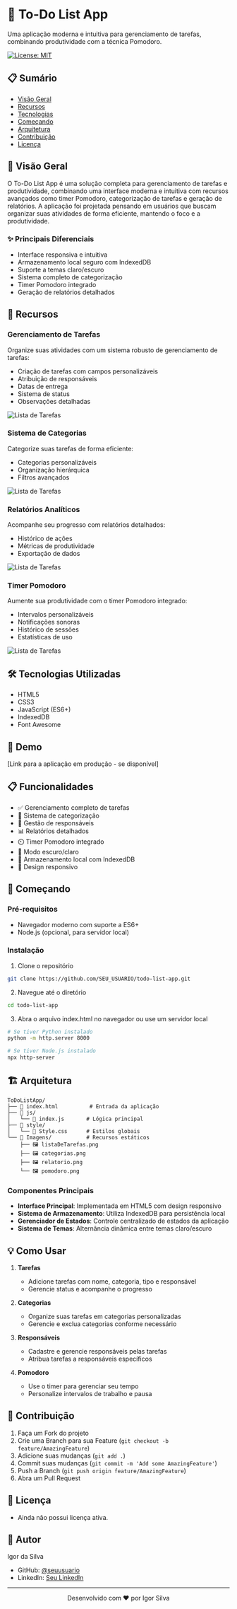# 📝 To-Do List App

Uma aplicação moderna e intuitiva para gerenciamento de tarefas, combinando produtividade com a técnica Pomodoro.

[![License: MIT](https://img.shields.io/badge/License-MIT-yellow.svg)](https://opensource.org/licenses/MIT)

## 📋 Sumário
- [Visão Geral](#-visão-geral)
- [Recursos](#-recursos)
- [Tecnologias](#-tecnologias)
- [Começando](#-começando)
- [Arquitetura](#-arquitetura)
- [Contribuição](#-contribuição)
- [Licença](#-licença)

## 🎯 Visão Geral

O To-Do List App é uma solução completa para gerenciamento de tarefas e produtividade, combinando uma interface moderna e intuitiva com recursos avançados como timer Pomodoro, categorização de tarefas e geração de relatórios. A aplicação foi projetada pensando em usuários que buscam organizar suas atividades de forma eficiente, mantendo o foco e a produtividade.

### ✨ Principais Diferenciais
- Interface responsiva e intuitiva
- Armazenamento local seguro com IndexedDB
- Suporte a temas claro/escuro
- Sistema completo de categorização
- Timer Pomodoro integrado
- Geração de relatórios detalhados

## 🚀 Recursos

### Gerenciamento de Tarefas
Organize suas atividades com um sistema robusto de gerenciamento de tarefas:
- Criação de tarefas com campos personalizáveis
- Atribuição de responsáveis
- Datas de entrega
- Sistema de status
- Observações detalhadas

![Lista de Tarefas](./Imagens/listaDeTarefas.png)

### Sistema de Categorias
Categorize suas tarefas de forma eficiente:
- Categorias personalizáveis
- Organização hierárquica
- Filtros avançados

![Lista de Tarefas](./Imagens/categorias.png)

### Relatórios Analíticos
Acompanhe seu progresso com relatórios detalhados:
- Histórico de ações
- Métricas de produtividade
- Exportação de dados

![Lista de Tarefas](./Imagens/relatorio.png)

### Timer Pomodoro
Aumente sua produtividade com o timer Pomodoro integrado:
- Intervalos personalizáveis
- Notificações sonoras
- Histórico de sessões
- Estatísticas de uso

![Lista de Tarefas](./Imagens/pomodoro.png)

## 🛠️ Tecnologias Utilizadas

- HTML5
- CSS3
- JavaScript (ES6+)
- IndexedDB
- Font Awesome

## 🚀 Demo

[Link para a aplicação em produção - se disponível]

## 📋 Funcionalidades

- ✅ Gerenciamento completo de tarefas
- 📁 Sistema de categorização
- 👥 Gestão de responsáveis
- 📊 Relatórios detalhados
- ⏲️ Timer Pomodoro integrado
- 🌙 Modo escuro/claro
- 💾 Armazenamento local com IndexedDB
- 📱 Design responsivo

## 🚦 Começando

### Pré-requisitos
- Navegador moderno com suporte a ES6+
- Node.js (opcional, para servidor local)

### Instalação

1. Clone o repositório
```bash
git clone https://github.com/SEU_USUARIO/todo-list-app.git
```

2. Navegue até o diretório
```bash
cd todo-list-app
```

3. Abra o arquivo index.html no navegador ou use um servidor local
```bash
# Se tiver Python instalado
python -m http.server 8000

# Se tiver Node.js instalado
npx http-server
```

## 🏗 Arquitetura

```
ToDoListApp/
├── 📄 index.html          # Entrada da aplicação
├── 📂 js/
│   └── 📜 index.js       # Lógica principal
├── 📂 style/
│   └── 📜 Style.css      # Estilos globais
└── 📂 Imagens/           # Recursos estáticos
    ├── 🖼️ listaDeTarefas.png
    ├── 🖼️ categorias.png
    ├── 🖼️ relatorio.png
    └── 🖼️ pomodoro.png
```

### Componentes Principais

- **Interface Principal**: Implementada em HTML5 com design responsivo
- **Sistema de Armazenamento**: Utiliza IndexedDB para persistência local
- **Gerenciador de Estados**: Controle centralizado de estados da aplicação
- **Sistema de Temas**: Alternância dinâmica entre temas claro/escuro

## 💡 Como Usar

1. **Tarefas**
   - Adicione tarefas com nome, categoria, tipo e responsável
   - Gerencie status e acompanhe o progresso

2. **Categorias**
   - Organize suas tarefas em categorias personalizadas
   - Gerencie e exclua categorias conforme necessário

3. **Responsáveis**
   - Cadastre e gerencie responsáveis pelas tarefas
   - Atribua tarefas a responsáveis específicos

4. **Pomodoro**
   - Use o timer para gerenciar seu tempo
   - Personalize intervalos de trabalho e pausa

## 👥 Contribuição

1. Faça um Fork do projeto
2. Crie uma Branch para sua Feature (`git checkout -b feature/AmazingFeature`)
3. Adicione suas mudanças (`git add .`)
4. Commit suas mudanças (`git commit -m 'Add some AmazingFeature'`)
5. Push a Branch (`git push origin feature/AmazingFeature`)
6. Abra um Pull Request

## 📄 Licença

* Ainda não possui licença ativa.

## 👤 Autor

Igor da Silva
- GitHub: [@seuusuario](https://github.com/igorrsilvaaf/)
- LinkedIn: [Seu LinkedIn](https://www.linkedin.com/in/igor-da-silva-francisco-b248bb289/)

---

<p align="center">
  Desenvolvido com ❤️ por Igor Silva
</p>